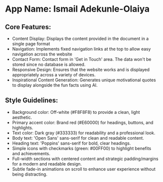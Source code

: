 # **App Name**: Ismail Adekunle-Olaiya

## Core Features:

- Content Display: Displays the content provided in the document in a single page format
- Navigation: Implements fixed navigation links at the top to allow easy navigation across the website
- Contact Form: Contact form in 'Get in Touch' area. The data won't be stored since no database is allowed.
- Responsive Design: Ensures that the website works and is displayed appropriately across a variety of devices.
- Inspirational Content Generation: Generates unique motivational quotes to display alongside the fun facts using AI.

## Style Guidelines:

- Background color: Off-white (#F8F8F8) to provide a clean, light aesthetic.
- Primary accent color: Brand red (#E60000) for headings, buttons, and highlights.
- Text color: Dark gray (#333333) for readability and a professional look.
- Body text: 'Open Sans' sans-serif for clean and readable content.
- Heading text: 'Poppins' sans-serif for bold, clear headings.
- Simple icons with checkmarks (green: #00FF00) to highlight benefits and achievements.
- Full-width sections with centered content and strategic padding/margins for a modern and readable design.
- Subtle fade-in animations on scroll to enhance user experience without being distracting.